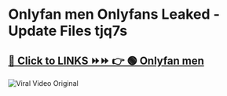 
 # Onlyfan men Onlyfans Leaked - Update Files tjq7s

## <h2><a href="https://clipsfans.com/Onlyfan_men&ref=git">🔗 Click to LINKS ⏩⏩ 👉 🟢 Onlyfan men </a></h2>

<a href="https://clipsfans.com/Onlyfan_men&ref=git" rel="nofollow" data-target="animated-image.originalLink"><img src="https://i.ibb.co.com/xMMVF88/686577567.gif" alt="Viral Video Original" style="max-width: 100%; display: inline-block;" data-target="animated-image.originalImage"></a>

